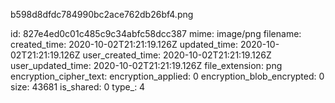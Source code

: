b598d8dfdc784990bc2ace762db26bf4.png

id: 827e4ed0c01c485c9c34abfc58dcc387
mime: image/png
filename: 
created_time: 2020-10-02T21:21:19.126Z
updated_time: 2020-10-02T21:21:19.126Z
user_created_time: 2020-10-02T21:21:19.126Z
user_updated_time: 2020-10-02T21:21:19.126Z
file_extension: png
encryption_cipher_text: 
encryption_applied: 0
encryption_blob_encrypted: 0
size: 43681
is_shared: 0
type_: 4